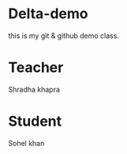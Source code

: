 # Delta-demo
this is my git &amp; github demo class.

# Teacher
Shradha khapra

# Student
Sohel khan